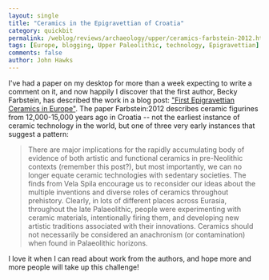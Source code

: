 ```yaml
---
layout: single 
title: "Ceramics in the Epigravettian of Croatia" 
category: quickbit
permalink: /weblog/reviews/archaeology/upper/ceramics-farbstein-2012.html
tags: [Europe, blogging, Upper Paleolithic, technology, Epigravettian] 
comments: false 
author: John Hawks 
---
```


I've had a paper on my desktop for more than a week expecting to write a comment on it, and now happily I discover that the first author, Becky Farbstein, has described the work in a blog post: <a href="http://archaeonerd.blogspot.co.uk/2012/07/first-epigravettian-ceramics-in-europe.html">"First Epigravettian Ceramics in Europe"</a>. The paper <bib>Farbstein:2012</bib> describes ceramic figurines from 12,000-15,000 years ago in Croatia -- not the earliest instance of ceramic technology in the world, but one of three very early instances that suggest a pattern:

<blockquote>There are major implications for the rapidly accumulating body of evidence of both artistic and functional ceramics in pre-Neolithic contexts (remember this post?), but most importantly, we can no longer equate ceramic technologies with sedentary societies. The finds from Vela Spila encourage us to reconsider our ideas about the multiple inventions and diverse roles of ceramics throughout prehistory. Clearly, in lots of different places across Eurasia, throughout the late Palaeolithic, people were experimenting with ceramic materials, intentionally firing them, and developing new artistic traditions associated with their innovations. Ceramics should not necessarily be considered an anachronism (or contamination) when found in Palaeolithic horizons. </blockquote>

I love it when I can read about work from the authors, and hope more and more people will take up this challenge!


